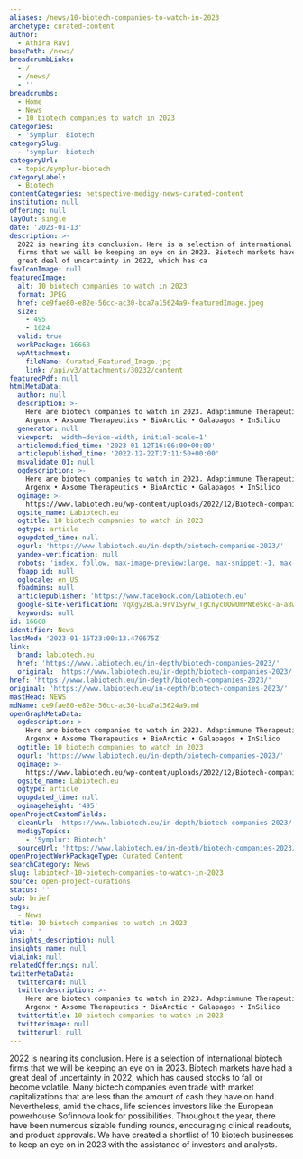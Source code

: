 ```yaml
---
aliases: /news/10-biotech-companies-to-watch-in-2023
archetype: curated-content
author:
  - Athira Ravi
basePath: /news/
breadcrumbLinks:
  - /
  - /news/
  - ''
breadcrumbs:
  - Home
  - News
  - 10 biotech companies to watch in 2023
categories:
  - 'Symplur: Biotech'
categorySlug:
  - 'symplur: biotech'
categoryUrl:
  - topic/symplur-biotech
categoryLabel:
  - Biotech
contentCategories: netspective-medigy-news-curated-content
institution: null
offering: null
layOut: single
date: '2023-01-13'
description: >-
  2022 is nearing its conclusion. Here is a selection of international biotech
  firms that we will be keeping an eye on in 2023. Biotech markets have had a
  great deal of uncertainty in 2022, which has ca
favIconImage: null
featuredImage:
  alt: 10 biotech companies to watch in 2023
  format: JPEG
  href: ce9fae80-e82e-56cc-ac30-bca7a15624a9-featuredImage.jpeg
  size:
    - 495
    - 1024
  valid: true
  workPackage: 16668
  wpAttachment:
    fileName: Curated_Featured_Image.jpg
    link: /api/v3/attachments/30232/content
featuredPdf: null
htmlMetaData:
  author: null
  description: >-
    Here are biotech companies to watch in 2023. Adaptimmune Therapeutics •
    Argenx • Axsome Therapeutics • BioArctic • Galapagos • InSilico
  generator: null
  viewport: 'width=device-width, initial-scale=1'
  articlemodified_time: '2023-01-12T16:06:00+00:00'
  articlepublished_time: '2022-12-22T17:11:50+00:00'
  msvalidate.01: null
  ogdescription: >-
    Here are biotech companies to watch in 2023. Adaptimmune Therapeutics •
    Argenx • Axsome Therapeutics • BioArctic • Galapagos • InSilico
  ogimage: >-
    https://www.labiotech.eu/wp-content/uploads/2022/12/Biotech-companies-2023-executive.jpg
  ogsite_name: Labiotech.eu
  ogtitle: 10 biotech companies to watch in 2023
  ogtype: article
  ogupdated_time: null
  ogurl: 'https://www.labiotech.eu/in-depth/biotech-companies-2023/'
  yandex-verification: null
  robots: 'index, follow, max-image-preview:large, max-snippet:-1, max-video-preview:-1'
  fbapp_id: null
  oglocale: en_US
  fbadmins: null
  articlepublisher: 'https://www.facebook.com/Labiotech.eu'
  google-site-verification: VqXgy2BCaI9rV1SyYw_TgCnycUOwUmPNteSkq-a-a8w
  keywords: null
id: 16668
identifier: News
lastMod: '2023-01-16T23:00:13.470675Z'
link:
  brand: labiotech.eu
  href: 'https://www.labiotech.eu/in-depth/biotech-companies-2023/'
  original: 'https://www.labiotech.eu/in-depth/biotech-companies-2023/'
href: 'https://www.labiotech.eu/in-depth/biotech-companies-2023/'
original: 'https://www.labiotech.eu/in-depth/biotech-companies-2023/'
mastHead: NEWS
mdName: ce9fae80-e82e-56cc-ac30-bca7a15624a9.md
openGraphMetaData:
  ogdescription: >-
    Here are biotech companies to watch in 2023. Adaptimmune Therapeutics •
    Argenx • Axsome Therapeutics • BioArctic • Galapagos • InSilico
  ogtitle: 10 biotech companies to watch in 2023
  ogurl: 'https://www.labiotech.eu/in-depth/biotech-companies-2023/'
  ogimage: >-
    https://www.labiotech.eu/wp-content/uploads/2022/12/Biotech-companies-2023-executive.jpg
  ogsite_name: Labiotech.eu
  ogtype: article
  ogupdated_time: null
  ogimageheight: '495'
openProjectCustomFields:
  cleanUrl: 'https://www.labiotech.eu/in-depth/biotech-companies-2023/'
  medigyTopics:
    - 'Symplur: Biotech'
  sourceUrl: 'https://www.labiotech.eu/in-depth/biotech-companies-2023/'
openProjectWorkPackageType: Curated Content
searchCategory: News
slug: labiotech-10-biotech-companies-to-watch-in-2023
source: open-project-curations
status: ''
sub: brief
tags:
  - News
title: 10 biotech companies to watch in 2023
via: ' '
insights_description: null
insights_name: null
viaLink: null
relatedOfferings: null
twitterMetaData:
  twittercard: null
  twitterdescription: >-
    Here are biotech companies to watch in 2023. Adaptimmune Therapeutics •
    Argenx • Axsome Therapeutics • BioArctic • Galapagos • InSilico
  twittertitle: 10 biotech companies to watch in 2023
  twitterimage: null
  twitterurl: null
---
```

<p>2022 is nearing its conclusion. Here is a selection of international biotech firms that we will be keeping an eye on in 2023. Biotech markets have had a great deal of uncertainty in 2022, which has caused stocks to fall or become volatile. Many biotech companies even trade with market capitalizations that are less than the amount of cash they have on hand. Nevertheless, amid the chaos, life sciences investors like the European powerhouse Sofinnova look for possibilities. Throughout the year, there have been numerous sizable funding rounds, encouraging clinical readouts, and product approvals. We have created a shortlist of 10 biotech businesses to keep an eye on in 2023 with the assistance of investors and analysts.</p>